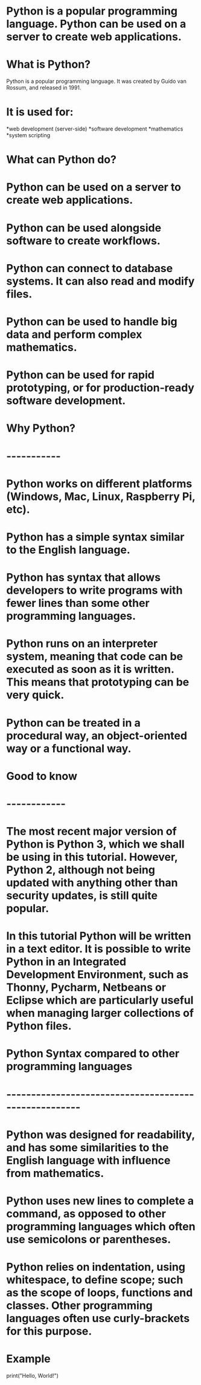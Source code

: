 # Python is a popular programming language. Python can be used on a server to create web applications.

# What is Python?
  Python is a popular programming language. It was created by Guido van Rossum, and released in 1991.

# It is used for: 
*web development (server-side)
*software development
*mathematics
*system scripting

# What can Python do?
# Python can be used on a server to create web applications.
# Python can be used alongside software to create workflows.
# Python can connect to database systems. It can also read and modify files.
# Python can be used to handle big data and perform complex mathematics.
# Python can be used for rapid prototyping, or for production-ready software development.

# Why Python?
# -----------
# Python works on different platforms (Windows, Mac, Linux, Raspberry Pi, etc).
# Python has a simple syntax similar to the English language.
# Python has syntax that allows developers to write programs with fewer lines than some other programming languages.
# Python runs on an interpreter system, meaning that code can be executed as soon as it is written. This means that prototyping can be very quick.
# Python can be treated in a procedural way, an object-oriented way or a functional way.

# Good to know
# ------------
# The most recent major version of Python is Python 3, which we shall be using in this tutorial. However, Python 2, although not being updated with anything other than security updates, is still quite popular.
# In this tutorial Python will be written in a text editor. It is possible to write Python in an Integrated Development Environment, such as Thonny, Pycharm, Netbeans or Eclipse which are particularly useful when managing larger collections of Python files.

# Python Syntax compared to other programming languages
# -----------------------------------------------------
# Python was designed for readability, and has some similarities to the English language with influence from mathematics.
# Python uses new lines to complete a command, as opposed to other programming languages which often use semicolons or parentheses.
# Python relies on indentation, using whitespace, to define scope; such as the scope of loops, functions and classes. Other programming languages often use curly-brackets for this purpose.

# Example

 
print("Hello, World!")
